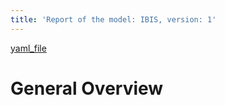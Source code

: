 ```yaml
---
title: 'Report of the model: IBIS, version: 1'
---
```

[yaml_file](data/VerosTestModels/Foley1996GBC.yaml)  
  
  
  
# General Overview  
  

